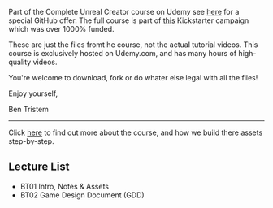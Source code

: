 Part of the Complete Unreal Creator course on Udemy see [here](https://www.udemy.come/unrealcourse?coupon?couponCode=GitHubSpecial) for a
special GitHub offer. The full course is part of
[this](https:/www.kickstarter.com/projects/bentristem/learn-to-make-video-games-unreal-developer-course) Kickstarter campaign which
was over 1000% funded.

These are just the files fromt he course, not the actual tutorial videos. This course is exclusively hosted on Udemy.com, and has
many hours of high-quality videos.

You're welcome to download, fork or do whater else legal with all the files!

Enjoy yourself,

Ben Tristem

----
Click [here](https://www.udemy.com/unrealcourse?coupon?couponcode=GitHubSpecial) to find out more about the course, and how we build there
assets step-by-step.

## Lecture List
* BT01 Intro, Notes & Assets
* BT02 Game Design Document (GDD)

